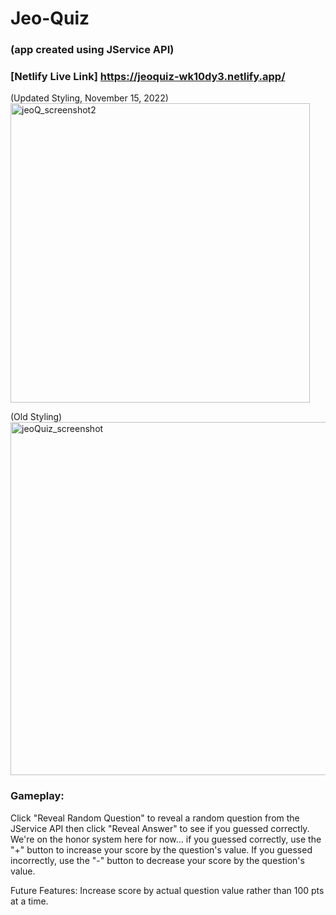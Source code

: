 # Jeo-Quiz
### (app created using JService API)
### [Netlify Live Link] https://jeoquiz-wk10dy3.netlify.app/

(Updated Styling, November 15, 2022)
<img width="479" alt="jeoQ_screenshot2" src="https://user-images.githubusercontent.com/105573843/201996061-fde84841-d59f-4401-b7ea-beb8bb4de3db.png">

(Old Styling)
<img width="565" alt="jeoQuiz_screenshot" src="https://user-images.githubusercontent.com/105573843/199322655-5854f4b9-3608-4594-91a3-4c0bee943b65.png">

### Gameplay:
Click "Reveal Random Question" to reveal a random question from the JService API then click "Reveal Answer" to see if you guessed correctly.
We're on the honor system here for now... if you guessed correctly, use the "+" button to increase your score by the question's value.
If you guessed incorrectly, use the "-" button to decrease your score by the question's value.

Future Features:
Increase score by actual question value rather than 100 pts at a time.
